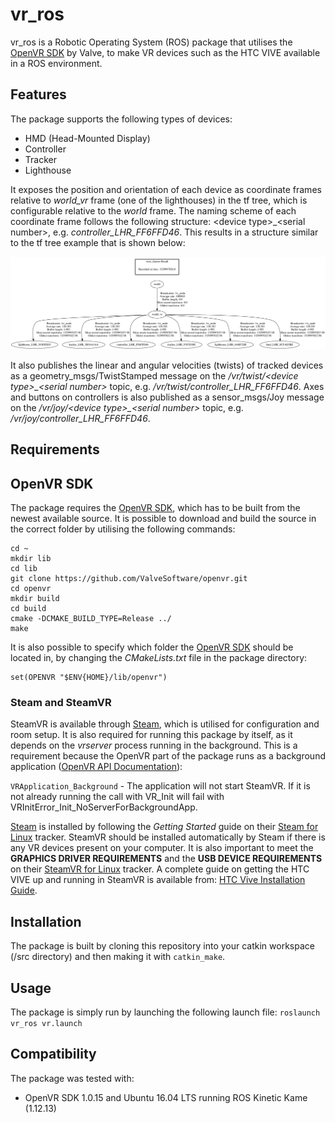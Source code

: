 # vr_ros

vr_ros is a Robotic Operating System (ROS) package that utilises the [OpenVR SDK](https://github.com/ValveSoftware/openvr) by Valve, to make VR devices such as the HTC VIVE available in a ROS environment.

## Features

The package supports the following types of devices:
* HMD (Head-Mounted Display)
* Controller
* Tracker
* Lighthouse

It exposes the position and orientation of each device as coordinate frames relative to *world_vr* frame (one of the lighthouses) in the tf tree, which is configurable relative to the *world* frame. The naming scheme of each coordinate frame follows the following structure: &lt;device type&gt;_&lt;serial number&gt;, e.g. *controller_LHR_FF6FFD46*. This results in a structure similar to the tf tree example that is shown below:

![Example of the tf tree structure that is used in this package](frames.png)

It also publishes the linear and angular velocities (twists) of tracked devices as a geometry_msgs/TwistStamped message on the */vr/twist/&lt;device type&gt;_&lt;serial number&gt;* topic, e.g. */vr/twist/controller_LHR_FF6FFD46*. Axes and buttons on controllers is also published as a sensor_msgs/Joy message on the */vr/joy/&lt;device type&gt;_&lt;serial number&gt;* topic, e.g. */vr/joy/controller_LHR_FF6FFD46*.

## Requirements

## OpenVR SDK

The package requires the [OpenVR SDK](https://github.com/ValveSoftware/openvr), which has to be built from the newest available source. It is possible to download and build the source in the correct folder by utilising the following commands:
```
cd ~
mkdir lib
cd lib
git clone https://github.com/ValveSoftware/openvr.git
cd openvr
mkdir build
cd build
cmake -DCMAKE_BUILD_TYPE=Release ../
make
```

It is also possible to specify which folder the [OpenVR SDK](https://github.com/ValveSoftware/openvr) should be located in, by changing the *CMakeLists.txt* file in the package directory:
```
set(OPENVR "$ENV{HOME}/lib/openvr")
```

### Steam and SteamVR

SteamVR is available through [Steam](https://store.steampowered.com/about/), which is utilised for configuration and room setup. It is also required for running this package by itself, as it depends on the *vrserver* process running in the background. This is a requirement because the OpenVR part of the package runs as a background application ([OpenVR API Documentation](https://github.com/ValveSoftware/openvr/wiki/API-Documentation)):

```VRApplication_Background``` - The application will not start SteamVR. If it is not already running the call with VR_Init will fail with VRInitError_Init_NoServerForBackgroundApp.

[Steam](https://store.steampowered.com/about/) is installed by following the *Getting Started* guide on their [Steam for Linux](https://github.com/ValveSoftware/steam-for-linux) tracker. SteamVR should be installed automatically by Steam if there is any VR devices present on your computer. It is also important to meet the **GRAPHICS DRIVER REQUIREMENTS** and the **USB DEVICE REQUIREMENTS** on their [SteamVR for Linux](https://github.com/ValveSoftware/SteamVR-for-Linux) tracker. A complete guide on getting the HTC VIVE up and running in SteamVR is available from: [HTC Vive Installation Guide](https://support.steampowered.com/steamvr/HTC_Vive/).

## Installation

The package is built by cloning this repository into your catkin workspace (/src directory) and then making it with ```catkin_make```.

## Usage

The package is simply run by launching the following launch file:
```roslaunch vr_ros vr.launch```

## Compatibility

The package was tested with:
* OpenVR SDK 1.0.15 and Ubuntu 16.04 LTS running ROS Kinetic Kame (1.12.13)
